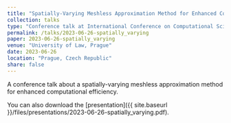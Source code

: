 ```yaml
---
title: "Spatially-Varying Meshless Approximation Method for Enhanced Computational Efficiency"
collection: talks
type: "Conference talk at International Conference on Computational Science"
permalink: /talks/2023-06-26-spatially_varying
paper: 2023-06-26-spatially_varying
venue: "University of Law, Prague"
date: 2023-06-26
location: "Prague, Czech Republic"
share: false
---
```


A conference talk about a spatially-varying meshless approximation method for enhanced computational efficiency.

You can also download the [presentation]({{ site.baseurl }}/files/presentations/2023-06-26-spatially_varying.pdf).
